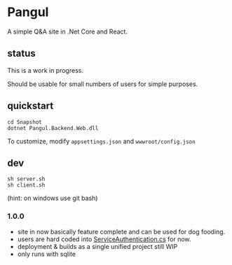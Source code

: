 # Pangul

A simple Q&A site in .Net Core and React.

## status

This is a work in progress.

Should be usable for small numbers of users for simple purposes.

## quickstart

    cd Snapshot
    dotnet Pangul.Backend.Web.dll

To customize, modify `appsettings.json` and `wwwroot/config.json`

## dev

    sh server.sh
    sh client.sh

(hint: on windows use git bash)

### 1.0.0

- site in now basically feature complete and can be used for dog fooding.
- users are hard coded into [ServiceAuthentication.cs](https://github.com/shadowmint/pangul/blob/master/Backend/Pangul.Backend.Web/Configuration/Authentication/Identity/ServiceAuthentication.cs) for now.
- deployment & builds as a single unified project still WIP
- only runs with sqlite
